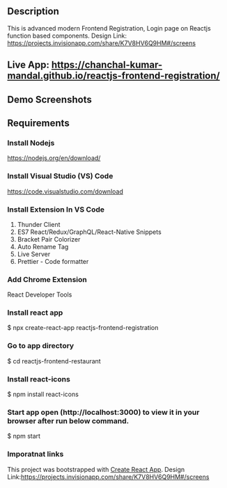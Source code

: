 ## Description
This is advanced modern Frontend Registration, Login page on Reactjs function based components. Design Link: https://projects.invisionapp.com/share/K7V8HV6Q9HM#/screens

## Live App: https://chanchal-kumar-mandal.github.io/reactjs-frontend-registration/

## Demo Screenshots

## Requirements

### Install Nodejs
https://nodejs.org/en/download/

### Install Visual Studio (VS) Code
https://code.visualstudio.com/download

### Install Extension In VS Code
1. Thunder Client 
2. ES7 React/Redux/GraphQL/React-Native Snippets 
3. Bracket Pair Colorizer 
4. Auto Rename Tag 
5. Live Server 
6. Prettier - Code formatter 

### Add Chrome Extension
React Developer Tools

### Install react app
$ npx create-react-app reactjs-frontend-registration

### Go to app directory
$ cd reactjs-frontend-restaurant

### Install react-icons
$ npm install react-icons
  
### Start app open (http://localhost:3000) to view it in your browser after run below command. 
$ npm start

### Imporatnat links
This project was bootstrapped with [Create React App](https://github.com/facebook/create-react-app).
Design Link:https://projects.invisionapp.com/share/K7V8HV6Q9HM#/screens
